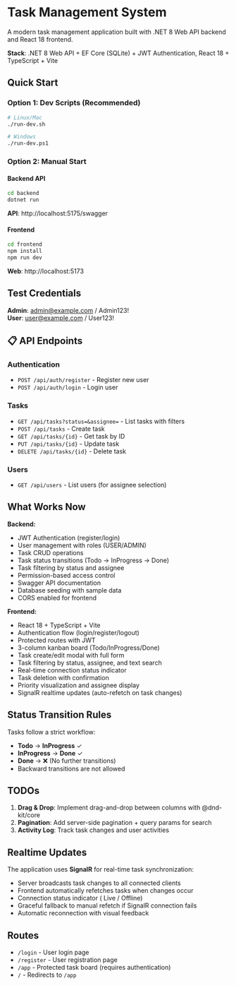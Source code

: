 # Task Management System

A modern task management application built with .NET 8 Web API backend and React 18 frontend.

**Stack**: .NET 8 Web API + EF Core (SQLite) + JWT Authentication, React 18 + TypeScript + Vite

##  Quick Start

### Option 1: Dev Scripts (Recommended)
```bash
# Linux/Mac
./run-dev.sh

# Windows
./run-dev.ps1
```

### Option 2: Manual Start
#### Backend API
```bash
cd backend
dotnet run
```
**API**: http://localhost:5175/swagger

#### Frontend
```bash
cd frontend
npm install
npm run dev
```
**Web**: http://localhost:5173

##  Test Credentials

**Admin**: admin@example.com / Admin123!  
**User**: user@example.com / User123!

## 📋 API Endpoints

### Authentication
- `POST /api/auth/register` - Register new user
- `POST /api/auth/login` - Login user

### Tasks
- `GET /api/tasks?status=&assignee=` - List tasks with filters
- `POST /api/tasks` - Create task
- `GET /api/tasks/{id}` - Get task by ID
- `PUT /api/tasks/{id}` - Update task
- `DELETE /api/tasks/{id}` - Delete task

### Users
- `GET /api/users` - List users (for assignee selection)

##  What Works Now

**Backend:**
-  JWT Authentication (register/login)
-  User management with roles (USER/ADMIN)
-  Task CRUD operations
-  Task status transitions (Todo → InProgress → Done)
-  Task filtering by status and assignee
-  Permission-based access control
-  Swagger API documentation
-  Database seeding with sample data
-  CORS enabled for frontend

**Frontend:**
-  React 18 + TypeScript + Vite
-  Authentication flow (login/register/logout)
-  Protected routes with JWT
-  3-column kanban board (Todo/InProgress/Done)
-  Task create/edit modal with full form
-  Task filtering by status, assignee, and text search
-  Real-time connection status indicator
-  Task deletion with confirmation
-  Priority visualization and assignee display
-  SignalR realtime updates (auto-refetch on task changes)

##  Status Transition Rules

Tasks follow a strict workflow:
- **Todo** → **InProgress** ✓
- **InProgress** → **Done** ✓
- **Done** → ❌ (No further transitions)
- Backward transitions are not allowed

##  TODOs

1. **Drag & Drop**: Implement drag-and-drop between columns with @dnd-kit/core
2. **Pagination**: Add server-side pagination + query params for search
3. **Activity Log**: Track task changes and user activities

##  Realtime Updates

The application uses **SignalR** for real-time task synchronization:
-  Server broadcasts task changes to all connected clients
-  Frontend automatically refetches tasks when changes occur
-  Connection status indicator ( Live /  Offline)
-  Graceful fallback to manual refetch if SignalR connection fails
-  Automatic reconnection with visual feedback

##  Routes

- `/login` - User login page
- `/register` - User registration page  
- `/app` - Protected task board (requires authentication)
- `/` - Redirects to `/app`
